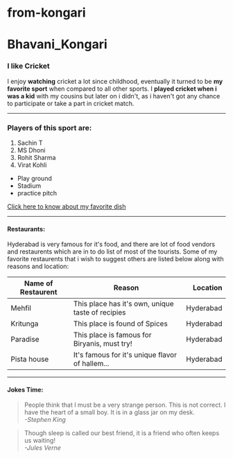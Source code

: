 # from-kongari

# Bhavani_Kongari
### I like Cricket

I enjoy **watching** cricket a lot since childhood, eventually it turned to be **my favorite sport** when compared to all other sports. I **played cricket when i was a kid** with my cousins but later on i didn't, as i haven't got any chance to participate or take a part in cricket match.

------------------

### Players of this sport are:
1. Sachin T
2. MS Dhoni
3. Rohit Sharma
4. Virat Kohli
* Play ground
* Stadium
* practice pitch

[Click here to know about my favorite dish](MyDish.md)

---------------------

#### Restaurants:

Hyderabad is very famous for it's food, and there are lot of food vendors and restaurents which are in to do list of most of the tourists. Some of my favorite restaurents that i wish to suggest others are listed below along with reasons and location:

| Name of Restaurent | Reason | Location |
| --- | --- | ---: |
| Mehfil | This place has it's own, unique taste of recipies | Hyderabad |
| Kritunga | This place is found of Spices | Hyderabad |
| Paradise | This place is famous for Biryanis, must try! | Hyderabad |
| Pista house | It's famous for it's unique flavor of hallem... | Hyderabad |

---------------------

#### Jokes Time:

> People think that I must be a very strange person. This is not correct. I have the heart of a small boy. It is in a glass jar on my desk.<br>
> *-Stephen King*

> Though sleep is called our best friend, it is a friend who often keeps us waiting!<br>
> *-Jules Verne*